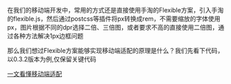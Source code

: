 在我们的移动端开发中，常用的方式还是直接使用手淘的Flexible方案，引入手淘的flexible.js，然后通过postcss等插件将px转换成rem，不需要缩放的字体使用px，图片根据不同的dpr选择二倍、三倍图，或者要求不高的直接使用二倍图，通过各种方法解决1px边框问题

那么我们想过Flexible方案能够实现移动端适配的原理是什么？我们先看下代码，以0.3.2版本为例,仅保留关键代码

[一文看懂移动端适配](https://github.com/willson-wang/Blog/issues/84)
